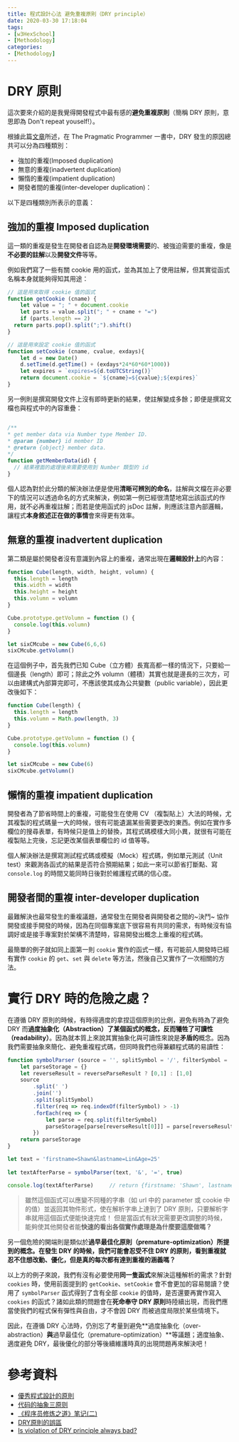 ```yaml
---
title: 程式設計心法 避免重複原則（DRY principle）
date: 2020-03-30 17:18:04
tags:
- [w3HexSchool]
- [Methodology]
categories: 
- [Methodology]
---
```


# DRY 原則

這次要來介紹的是我覺得開發程式中最有感的**避免重複原則**（簡稱 DRY 原則，意思即為 Don't repeat youself!）。

根據此篇[文章](https://www.sharmaprakash.com.np/four-types-of-duplication-in-source-code/#)所述，在 The Pragmatic Programmer 一書中，DRY 發生的原因總共可以分為四種類別：

- 強加的重複(Imposed duplication)
- 無意的重複(inadvertent duplication)
- 懶惰的重複(impatient duplication)
- 開發者間的重複(inter-developer duplication)：

以下是四種類別所表示的意義：

<!--more-->

## 強加的重複 Imposed duplication
這一類的重複是發生在開發者自認為是**開發環境需要**的、被強迫需要的重複，像是**不必要的註解**以及**開發文件**等等。

例如我們寫了一些有關 cookie 用的函式，並為其加上了使用註解，但其實從函式名稱本身就能夠得知其用途：

```js
// 這是用來取得 cookie 值的函式
function getCookie (cname) {
    let value = "; " + document.cookie
    let parts = value.split("; " + cname + "=")
    if (parts.length == 2)
  return parts.pop().split(";").shift()
}

// 這是用來設定 cookie 值的函式
function setCookie (cname, cvalue, exdays){
    let d = new Date()
    d.setTime(d.getTime() + (exdays*24*60*60*1000))
    let expires = `expires=${d.toUTCString()}`
    return document.cookie = `${cname}=${cvalue};${expires}`
}
```

另一例則是撰寫開發文件上沒有即時更新的結果，使註解變成多餘；即便是撰寫文檔也與程式中的內容重疊：

```js

/**
* get member data via Number type Member ID.
* @param {number} id member ID
* @return {object} member data.
*/
function getMemberData(id) {
  // 結果裡面的處理後來需要使用到 Number 類型的 id
}

```

個人認為對於此分類的解決辦法便是使用**清晰可辨別的命名**，註解與文檔在非必要下的情況可以透過命名的方式來解決，例如第一例已經很清楚地寫出該函式的作用，就不必再重複註解；而若是使用函式的 jsDoc 註解，則應該注意內部邏輯，讓程式**本身敘述正在做的事情**會來得更有效率。


## 無意的重複 inadvertent duplication
第二類是屬於開發者沒有意識到內容上的重複，通常出現在**邏輯設計上**的內容：

```js
function Cube(length, width, height, volumn) {
  this.length = length
  this.width = width
  this.height = height
  this.volumn = volumn
}

Cube.prototype.getVolumn = function () {
  console.log(this.volumn)
}

let sixCMcube = new Cube(6,6,6)
sixCMcube.getVolumn()
```

在這個例子中，首先我們已知 Cube（立方體）長寬高都一樣的情況下，只要給一個邊長（length）即可；除此之外 volumn（體積）其實也就是邊長的三次方，可以由建構式內部算完即可，不應該使其成為公共變數（public variable），因此更改後如下：

```js
function Cube(length) {
  this.length = length
  this.volumn = Math.pow(length, 3)
}

Cube.prototype.getVolumn = function () {
  console.log(this.volumn)
}

let sixCMcube = new Cube(6)
sixCMcube.getVolumn()
```

## 懶惰的重複 impatient duplication
開發者為了節省時間上的重複，可能發生在使用 CV （複製貼上）大法的時候，尤其複製的程式碼量一大的時候，很有可能遺漏某些需要更改的東西。例如在實作多欄位的搜尋表單，有時候只是值上的替換，其程式碼模樣大同小異，就很有可能在複製貼上完後，忘記更改某個表單欄位的 id 值等等。

個人解決辦法是撰寫測試程式碼或模擬（Mock）程式碼，例如單元測試（Unit test）來觀測各函式的結果是否符合預期結果；如此一來可以節省打斷點、寫 `console.log` 的時間又能同時日後對於維護程式碼的信心度。

## 開發者間的重複 inter-developer duplication
最難解決也最常發生的重複議題，通常發生在開發者與開發者之間的~決鬥~ 協作開發或接手開發的時候，因為在同個專案底下很容易有共同的需求，有時候沒有協調好或是接手專案對於架構不清楚時，容易開發出概念上重複的程式碼。

最簡單的例子就如同上面第一則 `cookie` 實作的函式一樣，有可能前人開發時已經有實作 `cookie` 的 `get`、`set` 與 `delete` 等方法，然後自己又實作了一次相關的方法。

# 實行 DRY 時的危險之處？
在遵循 DRY 原則的時候，有時得適度的拿捏這個原則的比例，避免有時為了避免 DRY 而**過度抽象化（Abstraction）**了某個函式的概念，反而犧牲了**可讀性（readability）**。因為就本質上來說其實抽象化與可讀性來說是**矛盾的**概念。因為我們需要抽象來簡化、避免重複程式碼，但同時我們也得兼顧程式碼的易讀性：

```js
function symbolParser (source = '', splitSymbol = '/', filterSymbol = '_', reverseParseResult = false) {
    let parseStorage = {}
    let reverseResult = reverseParseResult ? [0,1] : [1,0]
    source
        .split(' ')
        .join('')
        .split(splitSymbol)
        .filter(req => req.indexOf(filterSymbol) > -1)
        .forEach(req => {
            let parse = req.split(filterSymbol)
            parseStorage[parse[reverseResult[0]]] = parse[reverseResult[1]]
        })
    return parseStorage
}

let text = 'firstname=Shawn&lastname=Lin&Age=25'
 
let textAfterParse = symbolParser(text, '&', '=', true)

console.log(textAfterParse)     // return {firstname: 'Shawn', lastname: 'Lin', Age: "25"}
```

> 雖然這個函式可以應變不同種的字串（如 url 中的 parameter 或 cookie 中的值）並返回其物件形式，使在解析字串上達到了 DRY 原則，只要解析字串就用這個函式便能快速完成！
> 但是當函式有狀況需要更改調整的時候，能夠使其他開發者能**快速的看出各個實作處理是為什麼要這麼做嗎？**

另一個危險的開端則是類似於**過早最佳化原則（premature-optimization）**所提到的概念。在發生 DRY 的時候，我們可能會忍受不住 DRY 的原則，看到重複就忍不住想改動、優化，但是**真的每次都有達到重複的涵義嗎？**

以上方的例子來說，我們有沒有必要使用**同一隻函式**來解決這種解析的需求？針對 `cookies` 時，使用前面提到的 `getCookie`、`setCookie` 會不會更加的容易閱讀？使用了 `symbolParser` 函式得到了含有全部 `cookie` 的值時，是否還要再實作寫入 `cookies` 的函式？諸如此類的問題會在**死命奉守 DRY 原則**時陸續出現，而我們應當使我們的程式保有彈性與自由，才不會因 DRY 而被過度局限於某些情境下。

因此，在遵循 DRY 心法時，仍別忘了考量到避免**過度抽象化（over-abstraction）**與**過早最佳化（premature-optimization）**等議題；適度抽象、適度避免 DRY，最後優化的部分等後續維護時真的出現問題再來解決吧！


# 參考資料

- [優秀程式設計的原則](https://www.itread01.com/p/1318618.html)
- [代码的抽象三原则](http://www.ruanyifeng.com/blog/2013/01/abstraction_principles.html)
- [《程序员修炼之道》笔记(二)](https://www.cnblogs.com/zhixin9001/p/6777608.html)
- [DRY原則的誤區](http://www.rocidea.com/one?id=33839)
- [Is violation of DRY principle always bad?](https://stackoverflow.com/questions/17788738/is-violation-of-dry-principle-always-bad)